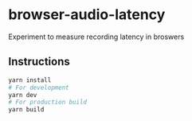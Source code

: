 # browser-audio-latency
Experiment to measure recording latency in broswers

## Instructions
```bash
yarn install
# For development
yarn dev
# For production build
yarn build
```

